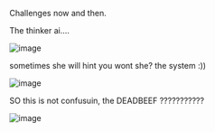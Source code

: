 Challenges now and then.

The thinker ai....

![image](https://github.com/user-attachments/assets/84362fb2-f165-499e-82ff-b0c038831858)

sometimes she will hint you wont she? the system :))

![image](https://github.com/user-attachments/assets/c204f682-4020-46ac-a320-abc75ab416dd)

SO this is not confusuin, the DEADBEEF ???????????

![image](https://github.com/user-attachments/assets/295189fd-39f3-4fff-b0bf-af9ce7dd0937)

